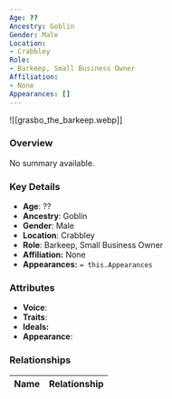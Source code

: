 ```yaml
---
Age: ??
Ancestry: Goblin
Gender: Male
Location:
- Crabbley
Role:
- Barkeep, Small Business Owner
Affiliation:
- None
Appearances: []
---
```


![[grasbo_the_barkeep.webp]]

### Overview
No summary available.

### Key Details
- **Age**: ??
- **Ancestry**: Goblin
- **Gender**: Male
- **Location**: Crabbley
- **Role**: Barkeep, Small Business Owner
- **Affiliation:** None
- **Appearances:** `= this.Appearances`

### Attributes
- **Voice**: 
- **Traits**: 
- **Ideals:** 
- **Appearance**:

### Relationships

| Name  | Relationship |
| ----- | ------------ |
